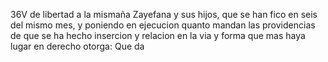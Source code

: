36V de libertad a la mismaña Zayefana y sus hijos, que se han fico en seis del mismo mes, y poniendo en ejecucion quanto mandan las providencias de que se ha hecho insercion y relacion en la via y forma que mas haya lugar en derecho otorga: Que da